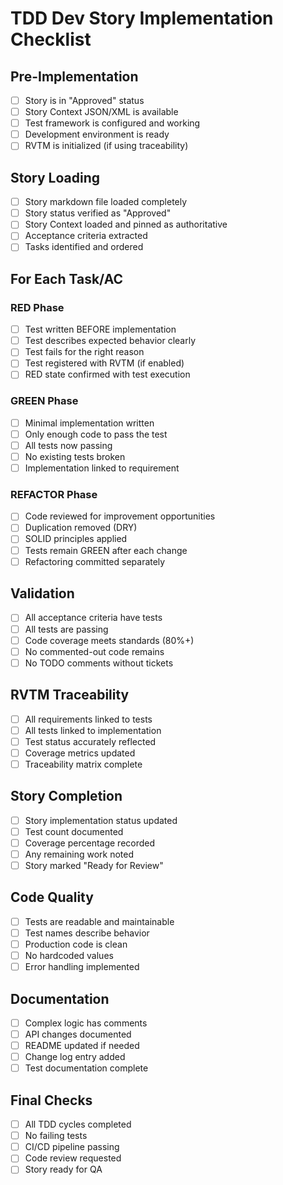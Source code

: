 # TDD Dev Story Implementation Checklist

## Pre-Implementation

- [ ] Story is in "Approved" status
- [ ] Story Context JSON/XML is available
- [ ] Test framework is configured and working
- [ ] Development environment is ready
- [ ] RVTM is initialized (if using traceability)

## Story Loading

- [ ] Story markdown file loaded completely
- [ ] Story status verified as "Approved"
- [ ] Story Context loaded and pinned as authoritative
- [ ] Acceptance criteria extracted
- [ ] Tasks identified and ordered

## For Each Task/AC

### RED Phase

- [ ] Test written BEFORE implementation
- [ ] Test describes expected behavior clearly
- [ ] Test fails for the right reason
- [ ] Test registered with RVTM (if enabled)
- [ ] RED state confirmed with test execution

### GREEN Phase

- [ ] Minimal implementation written
- [ ] Only enough code to pass the test
- [ ] All tests now passing
- [ ] No existing tests broken
- [ ] Implementation linked to requirement

### REFACTOR Phase

- [ ] Code reviewed for improvement opportunities
- [ ] Duplication removed (DRY)
- [ ] SOLID principles applied
- [ ] Tests remain GREEN after each change
- [ ] Refactoring committed separately

## Validation

- [ ] All acceptance criteria have tests
- [ ] All tests are passing
- [ ] Code coverage meets standards (80%+)
- [ ] No commented-out code remains
- [ ] No TODO comments without tickets

## RVTM Traceability

- [ ] All requirements linked to tests
- [ ] All tests linked to implementation
- [ ] Test status accurately reflected
- [ ] Coverage metrics updated
- [ ] Traceability matrix complete

## Story Completion

- [ ] Story implementation status updated
- [ ] Test count documented
- [ ] Coverage percentage recorded
- [ ] Any remaining work noted
- [ ] Story marked "Ready for Review"

## Code Quality

- [ ] Tests are readable and maintainable
- [ ] Test names describe behavior
- [ ] Production code is clean
- [ ] No hardcoded values
- [ ] Error handling implemented

## Documentation

- [ ] Complex logic has comments
- [ ] API changes documented
- [ ] README updated if needed
- [ ] Change log entry added
- [ ] Test documentation complete

## Final Checks

- [ ] All TDD cycles completed
- [ ] No failing tests
- [ ] CI/CD pipeline passing
- [ ] Code review requested
- [ ] Story ready for QA
